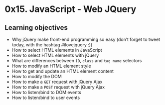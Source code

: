 # 0x15. JavaScript - Web JQuery

## Learning objectives

<ul>
<li>Why jQuery make front-end programming so easy (don’t forget to tweet today, with the hashtag #ilovejquery :))</li>
<li>How to select HTML elements in JavaScript</li>
<li>How to select HTML elements with jQuery</li>
<li>What are differences between <code>ID</code>, <code>class</code> and <code>tag name</code> selectors</li>
<li>How to modify an HTML element style</li>
<li>How to get and update an HTML element content</li>
<li>How to modify the DOM</li>
<li>How to make a <code>GET</code> request with jQuery Ajax</li>
<li>How to make a <code>POST</code> request with jQuery Ajax</li>
<li>How to listen/bind to DOM events</li>
<li>How to listen/bind to user events</li>
</ul>
